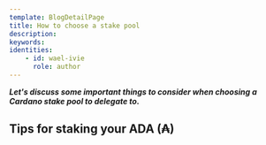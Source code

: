 ```yaml
---
template: BlogDetailPage
title: How to choose a stake pool
description: 
keywords: 
identities: 
    - id: wael-ivie
      role: author
---
```


***Let's discuss some important things to consider when choosing a Cardano stake pool to delegate to.***

## Tips for staking your ADA (₳)

